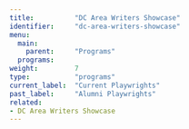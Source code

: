 ```yaml
---
title:          "DC Area Writers Showcase"
identifier:     "dc-area-writers-showcase"
menu:
  main:
    parent:     "Programs"
  programs:
weight:         7
type:           "programs"
current_label:  "Current Playwrights"
past_label:     "Alumni Playwrights"
related:
- DC Area Writers Showcase
---
```


